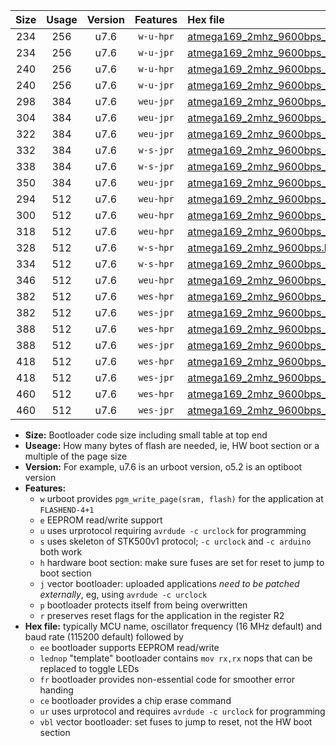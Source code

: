 |Size|Usage|Version|Features|Hex file|
|:-:|:-:|:-:|:-:|:--|
|234|256|u7.6|`w-u-hpr`|[atmega169_2mhz_9600bps_ur.hex](https://raw.githubusercontent.com/stefanrueger/urboot/main/atmega169_2mhz_9600bps_ur.hex)|
|234|256|u7.6|`w-u-jpr`|[atmega169_2mhz_9600bps_ur_vbl.hex](https://raw.githubusercontent.com/stefanrueger/urboot/main/atmega169_2mhz_9600bps_ur_vbl.hex)|
|240|256|u7.6|`w-u-hpr`|[atmega169_2mhz_9600bps_lednop_ur.hex](https://raw.githubusercontent.com/stefanrueger/urboot/main/atmega169_2mhz_9600bps_lednop_ur.hex)|
|240|256|u7.6|`w-u-jpr`|[atmega169_2mhz_9600bps_lednop_ur_vbl.hex](https://raw.githubusercontent.com/stefanrueger/urboot/main/atmega169_2mhz_9600bps_lednop_ur_vbl.hex)|
|298|384|u7.6|`weu-jpr`|[atmega169_2mhz_9600bps_ee_ur_vbl.hex](https://raw.githubusercontent.com/stefanrueger/urboot/main/atmega169_2mhz_9600bps_ee_ur_vbl.hex)|
|304|384|u7.6|`weu-jpr`|[atmega169_2mhz_9600bps_ee_lednop_ur_vbl.hex](https://raw.githubusercontent.com/stefanrueger/urboot/main/atmega169_2mhz_9600bps_ee_lednop_ur_vbl.hex)|
|322|384|u7.6|`weu-jpr`|[atmega169_2mhz_9600bps_ee_lednop_fr_ur_vbl.hex](https://raw.githubusercontent.com/stefanrueger/urboot/main/atmega169_2mhz_9600bps_ee_lednop_fr_ur_vbl.hex)|
|332|384|u7.6|`w-s-jpr`|[atmega169_2mhz_9600bps_vbl.hex](https://raw.githubusercontent.com/stefanrueger/urboot/main/atmega169_2mhz_9600bps_vbl.hex)|
|338|384|u7.6|`w-s-jpr`|[atmega169_2mhz_9600bps_lednop_vbl.hex](https://raw.githubusercontent.com/stefanrueger/urboot/main/atmega169_2mhz_9600bps_lednop_vbl.hex)|
|350|384|u7.6|`weu-jpr`|[atmega169_2mhz_9600bps_ee_lednop_fr_ce_ur_vbl.hex](https://raw.githubusercontent.com/stefanrueger/urboot/main/atmega169_2mhz_9600bps_ee_lednop_fr_ce_ur_vbl.hex)|
|294|512|u7.6|`weu-hpr`|[atmega169_2mhz_9600bps_ee_ur.hex](https://raw.githubusercontent.com/stefanrueger/urboot/main/atmega169_2mhz_9600bps_ee_ur.hex)|
|300|512|u7.6|`weu-hpr`|[atmega169_2mhz_9600bps_ee_lednop_ur.hex](https://raw.githubusercontent.com/stefanrueger/urboot/main/atmega169_2mhz_9600bps_ee_lednop_ur.hex)|
|318|512|u7.6|`weu-hpr`|[atmega169_2mhz_9600bps_ee_lednop_fr_ur.hex](https://raw.githubusercontent.com/stefanrueger/urboot/main/atmega169_2mhz_9600bps_ee_lednop_fr_ur.hex)|
|328|512|u7.6|`w-s-hpr`|[atmega169_2mhz_9600bps.hex](https://raw.githubusercontent.com/stefanrueger/urboot/main/atmega169_2mhz_9600bps.hex)|
|334|512|u7.6|`w-s-hpr`|[atmega169_2mhz_9600bps_lednop.hex](https://raw.githubusercontent.com/stefanrueger/urboot/main/atmega169_2mhz_9600bps_lednop.hex)|
|346|512|u7.6|`weu-hpr`|[atmega169_2mhz_9600bps_ee_lednop_fr_ce_ur.hex](https://raw.githubusercontent.com/stefanrueger/urboot/main/atmega169_2mhz_9600bps_ee_lednop_fr_ce_ur.hex)|
|382|512|u7.6|`wes-hpr`|[atmega169_2mhz_9600bps_ee.hex](https://raw.githubusercontent.com/stefanrueger/urboot/main/atmega169_2mhz_9600bps_ee.hex)|
|382|512|u7.6|`wes-jpr`|[atmega169_2mhz_9600bps_ee_vbl.hex](https://raw.githubusercontent.com/stefanrueger/urboot/main/atmega169_2mhz_9600bps_ee_vbl.hex)|
|388|512|u7.6|`wes-hpr`|[atmega169_2mhz_9600bps_ee_lednop.hex](https://raw.githubusercontent.com/stefanrueger/urboot/main/atmega169_2mhz_9600bps_ee_lednop.hex)|
|388|512|u7.6|`wes-jpr`|[atmega169_2mhz_9600bps_ee_lednop_vbl.hex](https://raw.githubusercontent.com/stefanrueger/urboot/main/atmega169_2mhz_9600bps_ee_lednop_vbl.hex)|
|418|512|u7.6|`wes-hpr`|[atmega169_2mhz_9600bps_ee_lednop_fr.hex](https://raw.githubusercontent.com/stefanrueger/urboot/main/atmega169_2mhz_9600bps_ee_lednop_fr.hex)|
|418|512|u7.6|`wes-jpr`|[atmega169_2mhz_9600bps_ee_lednop_fr_vbl.hex](https://raw.githubusercontent.com/stefanrueger/urboot/main/atmega169_2mhz_9600bps_ee_lednop_fr_vbl.hex)|
|460|512|u7.6|`wes-hpr`|[atmega169_2mhz_9600bps_ee_lednop_fr_ce.hex](https://raw.githubusercontent.com/stefanrueger/urboot/main/atmega169_2mhz_9600bps_ee_lednop_fr_ce.hex)|
|460|512|u7.6|`wes-jpr`|[atmega169_2mhz_9600bps_ee_lednop_fr_ce_vbl.hex](https://raw.githubusercontent.com/stefanrueger/urboot/main/atmega169_2mhz_9600bps_ee_lednop_fr_ce_vbl.hex)|

- **Size:** Bootloader code size including small table at top end
- **Useage:** How many bytes of flash are needed, ie, HW boot section or a multiple of the page size
- **Version:** For example, u7.6 is an urboot version, o5.2 is an optiboot version
- **Features:**
  + `w` urboot provides `pgm_write_page(sram, flash)` for the application at `FLASHEND-4+1`
  + `e` EEPROM read/write support
  + `u` uses urprotocol requiring `avrdude -c urclock` for programming
  + `s` uses skeleton of STK500v1 protocol; `-c urclock` and `-c arduino` both work
  + `h` hardware boot section: make sure fuses are set for reset to jump to boot section
  + `j` vector bootloader: uploaded applications *need to be patched externally*, eg, using `avrdude -c urclock`
  + `p` bootloader protects itself from being overwritten
  + `r` preserves reset flags for the application in the register R2
- **Hex file:** typically MCU name, oscillator frequency (16 MHz default) and baud rate (115200 default) followed by
  + `ee` bootloader supports EEPROM read/write
  + `lednop` "template" bootloader contains `mov rx,rx` nops that can be replaced to toggle LEDs
  + `fr` bootloader provides non-essential code for smoother error handing
  + `ce` bootloader provides a chip erase command
  + `ur` uses urprotocol and requires `avrdude -c urclock` for programming
  + `vbl` vector bootloader: set fuses to jump to reset, not the HW boot section
